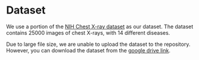 # Dataset
We use a portion of the [NIH Chest X-ray dataset](https://huggingface.co/datasets/alkzar90/NIH-Chest-X-ray-dataset) as our dataset. The dataset contains 25000 images of chest X-rays, with 14 different diseases.

Due to large file size, we are unable to upload the dataset to the repository. However, you can download the dataset from the [google drive link](https://drive.google.com/file/d/1GTWlKciNyAwJCjz8Id9kCnnpuKev4Sxb/view?usp=drive_link).